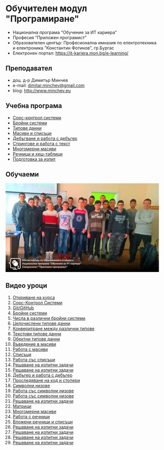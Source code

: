 # Обучителен модул "Програмиране"
- Национална програма "Обучение за ИТ кариера"
- Професия "Приложен програмист" 
- Образователен център: Професионална имназия по електротехника и електроника "Константин Фотинов", гр.Бургас  
- Електронен портал: https://it-kariera.mon.bg/e-learning/

## Преподавател
- доц. д-р Димитър Минчев
- e-mail: dimitar.minchev@gmail.com 
- blog: http://www.minchev.eu

## Учебна програма
- [Сорс-контрол системи](1.%20Source_Control)
- [Бройни системи ](2.%20Numbering_Systems)
- [Типове данни ](3.%20Data_Types)
- [Масиви и списъци ](4.%20Arrays_Lists)
- [Дебъгване и работа с дебъгер](5.%20Methods_Debuging)
- [Стрингове и работа с текст ](6.%20Strings)
- [Многомерни масиви](7.%20Multidimensional_Arrays)
- [Речници и хеш-таблици](8.%20Dictionary_Lambda_Linq)
- [Подготовка за изпит](9.%20Exam_Preparation) 

## Обучаеми
![group.jpg](group.jpg)

## Видео уроци
1. [Откриване на курса](https://youtu.be/yF7v_5HUuUg)
2. [Сорс-Контрол Системи](https://youtu.be/0vUqKbVLQq0)
3. [Git/GitHub](https://youtu.be/fimtMZtEd1c)
4. [Бройни системи](https://youtu.be/wEMeC-yKwIc)
5. [Числа в различни бройни системи](https://youtu.be/kllawpDXni4)
6. [Целочислени типове данни](https://youtu.be/chXvL_ksvIo)
7. [Конверитране между различни типове](https://youtu.be/1uxFFQT6gME)
8. [Текстови типове данни](https://youtu.be/96z5zi7xdJo)
9. [Обектни типове данни](https://youtu.be/AzQpIlYng4E)
10. [Въведение в масиви](https://youtu.be/EalNKK4O8CY)
11. [Работа с масиви](https://youtu.be/KwiAlgjfOKQ)
12. [Списъци](https://youtu.be/sg3CduDUnIY)
13. [Работа със списъци](https://youtu.be/itKHHIOojoA)
14. [Решаване на изпитни задачи](https://youtu.be/pIDe56GW5BE)
15. [Решаване на изпитни задачи](https://youtu.be/W80j-QKle4E)
16. [Дебъгер и работа с дебъгер](https://youtu.be/VSO4bQwDGDw)
17. [Проследяване на код и стопери](https://youtu.be/rS6NaarDfIw)
18. [Символни низове](https://youtu.be/fTLtxNMK6fs)
19. [Работа със символни низове](https://youtu.be/6I9inXOD-H8)
20. [Работа със символни низове](https://youtu.be/WWbBSVNTg0A)
21. [Решаване на изпитни задачи](https://youtu.be/j9U062e025Q)
22. [Матрици](https://youtu.be/7nkCPkC3WTs)
23. [Многомерни масиви](https://youtu.be/GfmfPTw7LzE)
24. [Работа с речници](https://youtu.be/rUZP6D9QQ-4)
25. [Вложени речници и списъци](https://youtu.be/zpT10xj2rCA)
26. [Решаване на изпитни задачи](https://youtu.be/CEkuEPSzV4k)
27. [Решаване на изпитни задачи](https://youtu.be/kazKupzuYAo)
28. [Решаване на изпитни задачи](https://youtu.be/396Umd0984U)
29. [Решаване на изпитни задачи](https://youtu.be/npBuJjxZqEs)
